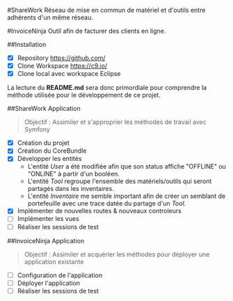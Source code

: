 #ShareWork
Réseau de mise en commun de matériel et d'outils entre adhérents d'un même réseau.

#InvoiceNinja
Outil afin de facturer des clients en ligne.

##Installation
- [X] Repository https://github.com/
- [X] Clone Workspace https://c9.io/
- [X] Clone local avec workspace Eclipse

La lecture du **README.md** sera donc primordiale pour comprendre la méthode utilisée pour le développement de ce projet.

##ShareWork Application

> Objectif : Assimiler et s'approprier les méthodes de travail avec Symfony

- [X] Création du projet
- [X] Création du CoreBundle
- [X] Développer les entités
    * L'entité *User* a été modifiée afin que son status affiche "OFFLINE" ou "ONLINE" à partir d'un booléen.
    * L'entité *Tool* regroupe l'ensemble des matériels/outils qui seront partagés dans les inventaires.
    * L'entité *Inventaire* me semble important afin de créer un semblant de portefeuille avec une trace datée du partage d'un *Tool*.
- [X] Implémenter de nouvelles routes & nouveaux controleurs
- [ ] Implémenter les vues
- [ ] Réaliser les sessions de test

##InvoiceNinja Application

> Objectif : Assimiler et acquérier les méthodes pour déployer une application existante

- [ ] Configuration de l'application
- [ ] Déployer l'application
- [ ] Réaliser les sessions de test